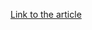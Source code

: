 [Link to the article](https://www.zscaler.fr/blogs/research/abusing-microsofts-azure-domains-host-phishing-attacks)
